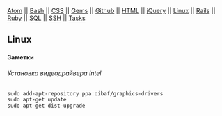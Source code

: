 [Atom](/atom.md) || [Bash](bash.md) || [CSS](css.md) || [Gems](/gems.md) || [Github](/github.md) || [HTML](html.md) || [jQuery](/jquery.md) || [Linux](/linux.md) || [Rails](rails.md) || [Ruby](ruby.md) || [SQL](sql.md) || [SSH](ssh.md) || [Tasks](tasks.md)

## Linux

#### Заметки

###### Установка видеодрайвера Intel
```
sudo add-apt-repository ppa:oibaf/graphics-drivers
sudo apt-get update
sudo apt-get dist-upgrade
```
